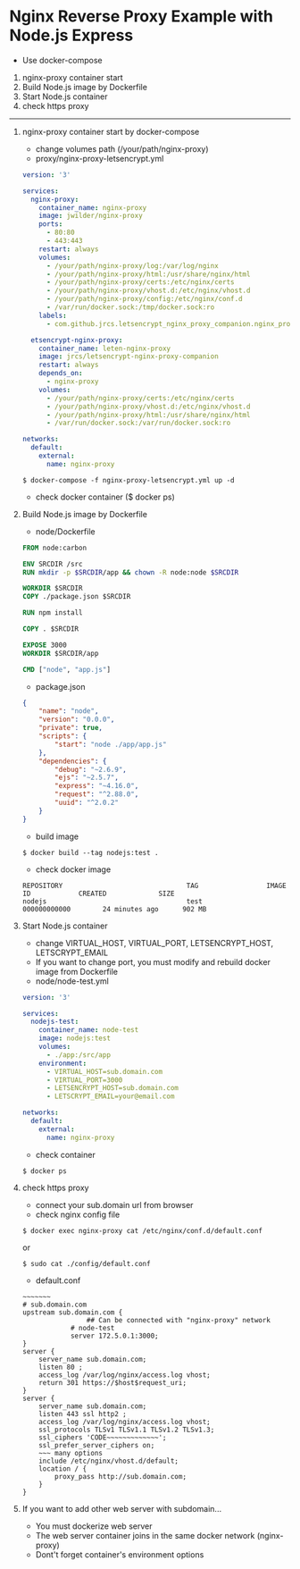 # Nginx Reverse Proxy Example with Node.js Express

* Use docker-compose
1. nginx-proxy container start
1. Build Node.js image by Dockerfile
1. Start Node.js container
1. check https proxy
-----
1. nginx-proxy container start by docker-compose
    * change volumes path (/your/path/nginx-proxy)
    * proxy/nginx-proxy-letsencrypt.yml
    ```yml
    version: '3'

    services:
      nginx-proxy:
        container_name: nginx-proxy
        image: jwilder/nginx-proxy
        ports:
          - 80:80
          - 443:443
        restart: always
        volumes:
          - /your/path/nginx-proxy/log:/var/log/nginx
          - /your/path/nginx-proxy/html:/usr/share/nginx/html
          - /your/path/nginx-proxy/certs:/etc/nginx/certs
          - /your/path/nginx-proxy/vhost.d:/etc/nginx/vhost.d
          - /your/path/nginx-proxy/config:/etc/nginx/conf.d
          - /var/run/docker.sock:/tmp/docker.sock:ro
        labels:
          - com.github.jrcs.letsencrypt_nginx_proxy_companion.nginx_proxy

      etsencrypt-nginx-proxy:
        container_name: leten-nginx-proxy
        image: jrcs/letsencrypt-nginx-proxy-companion
        restart: always
        depends_on:
          - nginx-proxy
        volumes:
          - /your/path/nginx-proxy/certs:/etc/nginx/certs
          - /your/path/nginx-proxy/vhost.d:/etc/nginx/vhost.d
          - /your/path/nginx-proxy/html:/usr/share/nginx/html
          - /var/run/docker.sock:/var/run/docker.sock:ro

    networks:
      default:
        external:
          name: nginx-proxy
    ```

    ```
    $ docker-compose -f nginx-proxy-letsencrypt.yml up -d
    ```

    * check docker container ($ docker ps)
    
1. Build Node.js image by Dockerfile
    * node/Dockerfile
    ```dockerfile
    FROM node:carbon

    ENV SRCDIR /src
    RUN mkdir -p $SRCDIR/app && chown -R node:node $SRCDIR

    WORKDIR $SRCDIR
    COPY ./package.json $SRCDIR

    RUN npm install

    COPY . $SRCDIR

    EXPOSE 3000
    WORKDIR $SRCDIR/app

    CMD ["node", "app.js"]
    ```
    * package.json
    ```json
    {
        "name": "node",
        "version": "0.0.0",
        "private": true,
        "scripts": {
            "start": "node ./app/app.js"
        },
        "dependencies": {
            "debug": "~2.6.9",
            "ejs": "~2.5.7",
            "express": "~4.16.0",
            "request": "^2.88.0",
            "uuid": "^2.0.2"
        }
    }
    ```

    * build image
    ```
    $ docker build --tag nodejs:test .
    ```

    * check docker image
    ```
    REPOSITORY                               TAG                 IMAGE ID            CREATED             SIZE
    nodejs                                   test                000000000000        24 minutes ago      902 MB
    ```

1. Start Node.js container
    * change VIRTUAL_HOST, VIRTUAL_PORT, LETSENCRYPT_HOST, LETSCRYPT_EMAIL
    * If you want to change port, you must modify and rebuild docker image from Dockerfile
    * node/node-test.yml
    ```yml
    version: '3'

    services:
      nodejs-test:
        container_name: node-test
        image: nodejs:test
        volumes:
          - ./app:/src/app
        environment:
          - VIRTUAL_HOST=sub.domain.com
          - VIRTUAL_PORT=3000
          - LETSENCRYPT_HOST=sub.domain.com
          - LETSCRYPT_EMAIL=your@email.com

    networks:
      default:
        external:
          name: nginx-proxy
    ```
    * check container
    ```
    $ docker ps
    ```

1. check https proxy
    * connect your sub.domain url from browser
    * check nginx config file
    ```
    $ docker exec nginx-proxy cat /etc/nginx/conf.d/default.conf
    ```
    or
    ```
    $ sudo cat ./config/default.conf
    ```

    * default.conf
    ```nginx
    ~~~~~~~
    # sub.domain.com
    upstream sub.domain.com {
                    ## Can be connected with "nginx-proxy" network
                # node-test
                server 172.5.0.1:3000;
    }
    server {
        server_name sub.domain.com;
        listen 80 ;
        access_log /var/log/nginx/access.log vhost;
        return 301 https://$host$request_uri;
    }
    server {
        server_name sub.domain.com;
        listen 443 ssl http2 ;
        access_log /var/log/nginx/access.log vhost;
        ssl_protocols TLSv1 TLSv1.1 TLSv1.2 TLSv1.3;
        ssl_ciphers 'CODE~~~~~~~~~~~~~';
        ssl_prefer_server_ciphers on;
        ~~~ many options 
        include /etc/nginx/vhost.d/default;
        location / {
            proxy_pass http://sub.domain.com;
        }
    }
    ```
1. If you want to add other web server with subdomain...
   * You must dockerize web server
   * The web server container joins in the same docker network (nginx-proxy)
   * Dont't forget container's environment options
